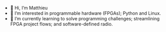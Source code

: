 - 👋 Hi, I’m Matthieu
- 👀 I’m interested in programmable hardware (FPGAs); Python and Linux.
- 🌱 I’m currently learning to solve programming challenges; streamlining FPGA project flows; and software-defined radio. 
<!---
- 💞️ I’m looking to collaborate on ...
- 📫 How to reach me ...

<!---
MatthieuMichon/MatthieuMichon is a ✨ special ✨ repository because its `README.md` (this file) appears on your GitHub profile.
You can click the Preview link to take a look at your changes.
--->

